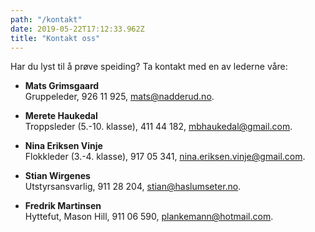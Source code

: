 ```yaml
---
path: "/kontakt"
date: 2019-05-22T17:12:33.962Z
title: "Kontakt oss"
---
```


Har du lyst til å prøve speiding? Ta kontakt med en av lederne våre:

- **Mats Grimsgaard**<br>
  Gruppeleder, 926 11 925, mats@nadderud.no.

- **Merete Haukedal**<br>
  Troppsleder (5.-10. klasse), 411 44 182, mbhaukedal@gmail.com.

- **Nina Eriksen Vinje**<br>
  Flokkleder (3.-4. klasse), 917 05 341, nina.eriksen.vinje@gmail.com.

- **Stian Wirgenes**<br>
  Utstyrsansvarlig, 911 28 204, stian@haslumseter.no.

- **Fredrik Martinsen**<br>
  Hyttefut, Mason Hill, 911 06 590, plankemann@hotmail.com.
